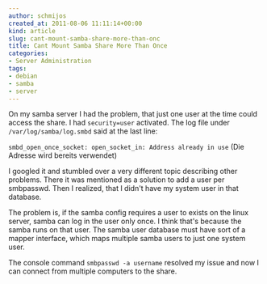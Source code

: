 ```yaml
---
author: schmijos
created_at: 2011-08-06 11:11:14+00:00
kind: article
slug: cant-mount-samba-share-more-than-onc
title: Cant Mount Samba Share More Than Once
categories:
- Server Administration
tags:
- debian
- samba
- server
---
```


On my samba server I had the problem, that just one user at the time could access the share. I had `security=user` activated. The log file under `/var/log/samba/log.smbd` said at the last line:

`smbd_open_once_socket: open_socket_in: Address already in use`
(Die Adresse wird bereits verwendet)

I googled it and stumbled over a very different topic describing other problems. There it was mentioned as a solution to add a user per smbpasswd. Then I realized, that I didn't have my system user in that database.

The problem is, if the samba config requires a user to exists on the linux server, samba can log in the user only once. I think that's because the samba runs on that user. The samba user database must have sort of a mapper interface, which maps multiple samba users to just one system user.

The console command `smbpasswd -a username` resolved my issue and now I can connect from multiple computers to the share.
